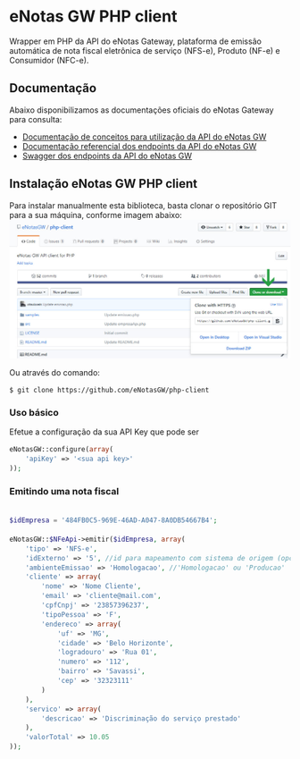 # eNotas GW PHP client

Wrapper em PHP da API do eNotas Gateway, plataforma de emissâo automática de nota fiscal eletrônica de serviço (NFS-e), Produto (NF-e) e Consumidor (NFC-e).

## Documentação

Abaixo disponibilizamos as documentações oficiais do eNotas Gateway para consulta:
* [Documentação de conceitos para utilização da API do eNotas GW](https://docs.enotasgw.com.br/docs)
* [Documentação referencial dos endpoints da API do eNotas GW](https://docs.enotasgw.com.br/v1/reference)
* [Swagger dos endpoints da API do eNotas GW](https://docs.enotasgw.com.br/v1/reference)

## Instalação eNotas GW PHP client

Para instalar manualmente esta biblioteca, basta clonar o repositório GIT para a sua máquina, conforme imagem abaixo:
![alt tag](https://raw.githubusercontent.com/eNotasGW/images-repository/master/php-client/clonando-repositorio.jpg)

Ou através do comando:

	$ git clone https://github.com/eNotasGW/php-client

### Uso básico

Efetue a configuração da sua API Key que pode ser 


```php
eNotasGW::configure(array(
	'apiKey' => '<sua api key>'
));
```

### Emitindo uma nota fiscal
```php

$idEmpresa = '484FB0C5-969E-46AD-A047-8A0DB54667B4';

eNotasGW::$NFeApi->emitir($idEmpresa, array(
	'tipo' => 'NFS-e',
	'idExterno' => '5', //id para mapeamento com sistema de origem (opcional)
	'ambienteEmissao' => 'Homologacao', //'Homologacao' ou 'Producao'
	'cliente' => array(
		'nome' => 'Nome Cliente',
		'email' => 'cliente@mail.com',
		'cpfCnpj' => '23857396237',
		'tipoPessoa' => 'F',
		'endereco' => array(
			'uf' => 'MG', 
			'cidade' => 'Belo Horizonte',
			'logradouro' => 'Rua 01',
			'numero' => '112',
			'bairro' => 'Savassi',
			'cep' => '32323111'
		)
	),
	'servico' => array(
		'descricao' => 'Discriminação do serviço prestado'
	),
	'valorTotal' => 10.05
));
```
